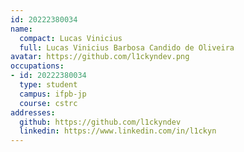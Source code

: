 ```yaml
---
id: 20222380034
name:
  compact: Lucas Vinicius
  full: Lucas Vinicius Barbosa Candido de Oliveira
avatar: https://github.com/l1ckyndev.png
occupations:
- id: 20222380034
  type: student
  campus: ifpb-jp
  course: cstrc
addresses:
  github: https://github.com/l1ckyndev
  linkedin: https://www.linkedin.com/in/l1ckyn
---
```


